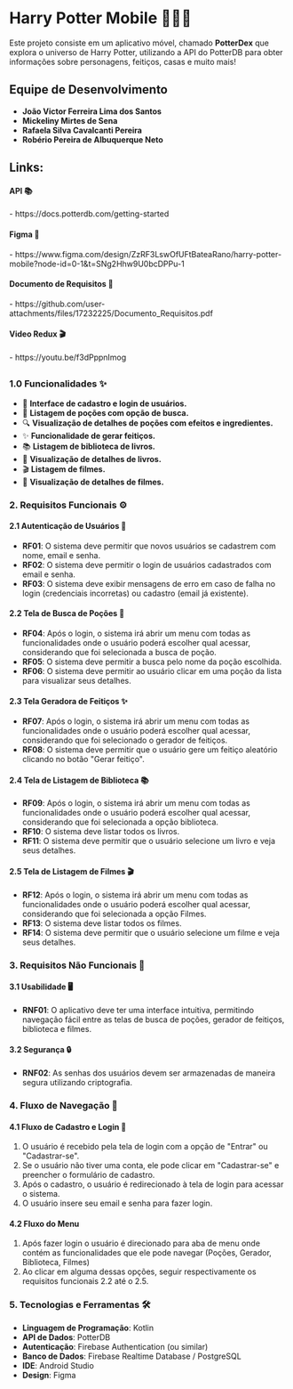 # Harry Potter Mobile 🧙‍♂️✨

Este projeto consiste em um aplicativo móvel, chamado **PotterDex** que explora o universo de Harry Potter, utilizando a API do PotterDB para obter informações sobre personagens, feitiços, casas e muito mais!

## Equipe de Desenvolvimento

- **João Victor Ferreira Lima dos Santos**
- **Mickeliny Mirtes de Sena**
- **Rafaela Silva Cavalcanti Pereira**
- **Robério Pereira de Albuquerque Neto**

## Links:

<h4>API 📚</h4>
- https://docs.potterdb.com/getting-started

<h4>Figma 🎨</h4>
- https://www.figma.com/design/ZzRF3LswOfUFtBateaRano/harry-potter-mobile?node-id=0-1&t=SNg2Hhw9U0bcDPPu-1

<h4>Documento de Requisitos 📑</h4>
- https://github.com/user-attachments/files/17232225/Documento_Requisitos.pdf

<h4>Video Redux 🎬</h4>
- https://youtu.be/f3dPppnImog


##

### 1.0 Funcionalidades ✨
- 📝 **Interface de cadastro e login de usuários.**
- 🧪 **Listagem de poções com opção de busca.**
- 🔍 **Visualização de detalhes de poções com efeitos e ingredientes.**
- ✨ **Funcionalidade de gerar feitiços.**
- 📚 **Listagem de biblioteca de livros.**
- 📖 **Visualização de detalhes de livros.**
- 🎬 **Listagem de filmes.**
- 🎥 **Visualização de detalhes de filmes.**

### 2. Requisitos Funcionais ⚙️

#### 2.1 Autenticação de Usuários 🔐
- **RF01**: O sistema deve permitir que novos usuários se cadastrem com nome, email e senha.
- **RF02**: O sistema deve permitir o login de usuários cadastrados com email e senha.
- **RF03**: O sistema deve exibir mensagens de erro em caso de falha no login (credenciais incorretas) ou cadastro (email já existente).

#### 2.2 Tela de Busca de Poções 🧪
- **RF04**: Após o login, o sistema irá abrir um menu com todas as funcionalidades onde o usuário poderá escolher qual acessar, considerando que foi selecionada a busca de poção.
- **RF05**: O sistema deve permitir a busca pelo nome da poção escolhida.
- **RF06**: O sistema deve permitir ao usuário clicar em uma poção da lista para visualizar seus detalhes.

#### 2.3 Tela Geradora de Feitiços ✨
- **RF07**: Após o login, o sistema irá abrir um menu com todas as funcionalidades onde o usuário poderá escolher qual acessar, considerando que foi selecionado o gerador de feitiços.
- **RF08**: O sistema deve permitir que o usuário gere um feitiço aleatório clicando no botão "Gerar feitiço".

#### 2.4 Tela de Listagem de Biblioteca 📚
- **RF09**: Após o login, o sistema irá abrir um menu com todas as funcionalidades onde o usuário poderá escolher qual acessar, considerando que foi selecionada a opção biblioteca.
- **RF10**: O sistema deve listar todos os livros.
- **RF11**: O sistema deve permitir que o usuário selecione um livro e veja seus detalhes.

#### 2.5 Tela de Listagem de Filmes 🎬
- **RF12**: Após o login, o sistema irá abrir um menu com todas as funcionalidades onde o usuário poderá escolher qual acessar, considerando que foi selecionada a opção Filmes.
- **RF13**: O sistema deve listar todos os filmes.
- **RF14**: O sistema deve permitir que o usuário selecione um filme e veja seus detalhes.

### 3. Requisitos Não Funcionais 🚀

#### 3.1 Usabilidade 🖥️
- **RNF01**: O aplicativo deve ter uma interface intuitiva, permitindo navegação fácil entre as telas de busca de poções, gerador de feitiços, biblioteca e filmes.

#### 3.2 Segurança 🔒
- **RNF02**: As senhas dos usuários devem ser armazenadas de maneira segura utilizando criptografia.

### 4. Fluxo de Navegação 🔄

#### 4.1 Fluxo de Cadastro e Login 🔐
1. O usuário é recebido pela tela de login com a opção de "Entrar" ou "Cadastrar-se".
2. Se o usuário não tiver uma conta, ele pode clicar em "Cadastrar-se" e preencher o formulário de cadastro.
3. Após o cadastro, o usuário é redirecionado à tela de login para acessar o sistema.
4. O usuário insere seu email e senha para fazer login.

#### 4.2 Fluxo do Menu
1. Após fazer login o usuário é direcionado para aba de menu onde contém as funcionalidades que ele pode navegar (Poções, Gerador, Biblioteca, Filmes)
2. Ao clicar em alguma dessas opções, seguir respectivamente os requisitos funcionais 2.2 até o 2.5.

### 5. Tecnologias e Ferramentas 🛠️
- **Linguagem de Programação**: Kotlin
- **API de Dados**: PotterDB
- **Autenticação**: Firebase Authentication (ou similar)
- **Banco de Dados**: Firebase Realtime Database / PostgreSQL
- **IDE**: Android Studio
- **Design**: Figma
